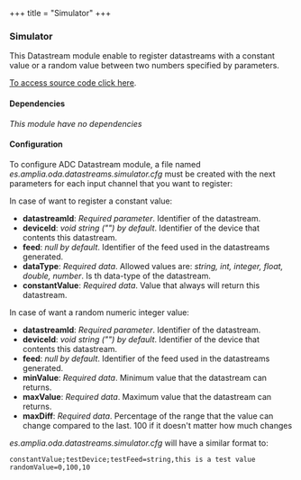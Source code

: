 +++
title = "Simulator"
+++

### Simulator

This Datastream module enable to register datastreams with a constant value or a random value between two numbers specified by parameters.

[To access source code click here](https://github.com/amplia-iiot/oda/tree/master/oda-datastreams/simulator).

#### Dependencies

_This module have no dependencies_

#### Configuration

To configure ADC Datastream module, a file named _es.amplia.oda.datastreams.simulator.cfg_ must be created with the next parameters
for each input channel that you want to register:

In case of want to register a constant value:

* __datastreamId__: _Required parameter_. Identifier of the datastream.
* __deviceId__: _void string ("") by default_. Identifier of the device that contents this datastream.
* __feed__: _null by default_. Identifier of the feed used in the datastreams generated.
* __dataType__: _Required data_. Allowed values are: _string, int, integer, float, double, number_. Is th data-type of the datastream.
* __constantValue__: _Required data_. Value that always will return this datastream.

In case of want a random numeric integer value:

* __datastreamId__: _Required parameter_. Identifier of the datastream.
* __deviceId__: _void string ("") by default_. Identifier of the device that contents this datastream.
* __feed__: _null by default_. Identifier of the feed used in the datastreams generated.
* __minValue__: _Required data_. Minimum value that the datastream can returns.
* __maxValue__: _Required data_. Maximum value that the datastream can returns.
* __maxDiff__: _Required data_. Percentage of the range that the value can change compared to the last. 100 if it doesn't matter how much changes  

_es.amplia.oda.datastreams.simulator.cfg_ will have a similar format to:

```
constantValue;testDevice;testFeed=string,this is a test value
randomValue=0,100,10
```
